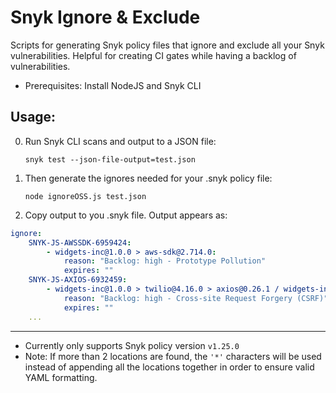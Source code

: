 # Snyk Ignore & Exclude

Scripts for generating Snyk policy files that ignore and exclude all your Snyk vulnerabilities. Helpful for creating CI gates while having a backlog of vulnerabilities.

- Prerequisites: Install NodeJS and Snyk CLI

## Usage:

0.  Run Snyk CLI scans and output to a JSON file:

    ```properties
    snyk test --json-file-output=test.json
    ```

1.  Then generate the ignores needed for your .snyk policy file:

    ```properties
    node ignoreOSS.js test.json
    ```

2.  Copy output to you .snyk file. Output appears as:

```yml
ignore:
    SNYK-JS-AWSSDK-6959424:
        - widgets-inc@1.0.0 > aws-sdk@2.714.0:
            reason: "Backlog: high - Prototype Pollution"
            expires: ""
    SNYK-JS-AXIOS-6932459:
        - widgets-inc@1.0.0 > twilio@4.16.0 > axios@0.26.1 / widgets-inc@0.0.1 > @widgets-inc/asdf@0.1.4 > twilio@4.16.0 > axios@0.26.1 / widgets-inc@1.0.0 > axios@1.4.0:
            reason: "Backlog: high - Cross-site Request Forgery (CSRF)"
            expires: ""
    ...
```

---

- Currently only supports Snyk policy version `v1.25.0`
- Note: If more than 2 locations are found, the `'*'` characters will be used instead of appending all the locations together in order to ensure valid YAML formatting.
